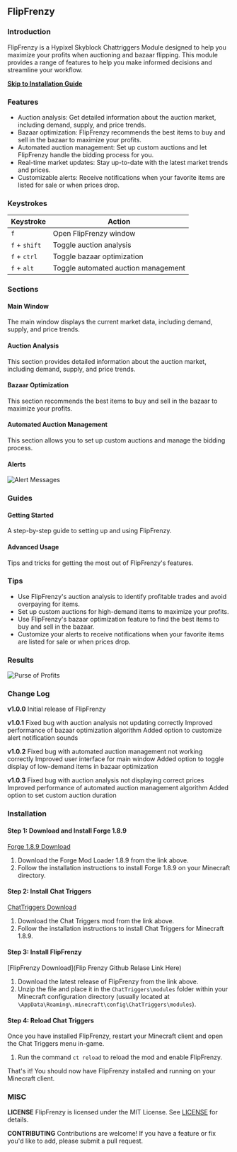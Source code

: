 **FlipFrenzy**
------------

### Introduction
FlipFrenzy is a Hypixel Skyblock Chattriggers Module designed to help you maximize your profits when auctioning and bazaar flipping. This module provides a range of features to help you make informed decisions and streamline your workflow.

[**Skip to Installation Guide**](#installation)

### Features
* Auction analysis: Get detailed information about the auction market, including demand, supply, and price trends.
* Bazaar optimization: FlipFrenzy recommends the best items to buy and sell in the bazaar to maximize your profits.
* Automated auction management: Set up custom auctions and let FlipFrenzy handle the bidding process for you.
* Real-time market updates: Stay up-to-date with the latest market trends and prices.
* Customizable alerts: Receive notifications when your favorite items are listed for sale or when prices drop.

### Keystrokes
| Keystroke | Action |
| --- | --- |
| `f` | Open FlipFrenzy window |
| `f` + `shift` | Toggle auction analysis |
| `f` + `ctrl` | Toggle bazaar optimization |
| `f` + `alt` | Toggle automated auction management |

### Sections
#### Main Window
The main window displays the current market data, including demand, supply, and price trends.

#### Auction Analysis
This section provides detailed information about the auction market, including demand, supply, and price trends.

#### Bazaar Optimization
This section recommends the best items to buy and sell in the bazaar to maximize your profits.

#### Automated Auction Management
This section allows you to set up custom auctions and manage the bidding process.

#### Alerts
![Alert Messages](https://i.imgur.com/22lt0Jk.png)

### Guides
#### Getting Started
A step-by-step guide to setting up and using FlipFrenzy.

#### Advanced Usage
Tips and tricks for getting the most out of FlipFrenzy's features.

### Tips
* Use FlipFrenzy's auction analysis to identify profitable trades and avoid overpaying for items.
* Set up custom auctions for high-demand items to maximize your profits.
* Use FlipFrenzy's bazaar optimization feature to find the best items to buy and sell in the bazaar.
* Customize your alerts to receive notifications when your favorite items are listed for sale or when prices drop.

### Results
![Purse of Profits](https://i.ebayimg.com/images/g/TCQAAOSwXg5jTEfg/s-l1600.png)

### Change Log
**v1.0.0**
Initial release of FlipFrenzy

**v1.0.1**
Fixed bug with auction analysis not updating correctly
Improved performance of bazaar optimization algorithm
Added option to customize alert notification sounds

**v1.0.2**
Fixed bug with automated auction management not working correctly
Improved user interface for main window
Added option to toggle display of low-demand items in bazaar optimization

**v1.0.3**
Fixed bug with auction analysis not displaying correct prices
Improved performance of automated auction management algorithm
Added option to set custom auction duration

### Installation

#### Step 1: Download and Install Forge 1.8.9

[Forge 1.8.9 Download](https://files.minecraftforge.net/net/minecraftforge/forge/index_1.8.9.html)

1. Download the Forge Mod Loader 1.8.9 from the link above.
2. Follow the installation instructions to install Forge 1.8.9 on your Minecraft directory.

#### Step 2: Install Chat Triggers

[ChatTriggers Download](https://www.chattriggers.com/)

1. Download the Chat Triggers mod from the link above.
2. Follow the installation instructions to install Chat Triggers for Minecraft 1.8.9.

#### Step 3: Install FlipFrenzy

[FlipFrenzy Download](Flip Frenzy Github Relase Link Here)

1. Download the latest release of FlipFrenzy from the link above.
2. Unzip the file and place it in the `ChatTriggers\modules` folder within your Minecraft configuration directory
(usually located at `\AppData\Roaming\.minecraft\config\ChatTriggers\modules`).

#### Step 4: Reload Chat Triggers

Once you have installed FlipFrenzy, restart your Minecraft client and open the Chat Triggers menu in-game.

1. Run the command `ct reload` to reload the mod and enable FlipFrenzy.

That's it! You should now have FlipFrenzy installed and running on your Minecraft client.


### MISC

**LICENSE**
FlipFrenzy is licensed under the MIT License. See [LICENSE](LICENSE) for details.

**CONTRIBUTING**
Contributions are welcome! If you have a feature or fix you'd like to add, please submit a pull request.
